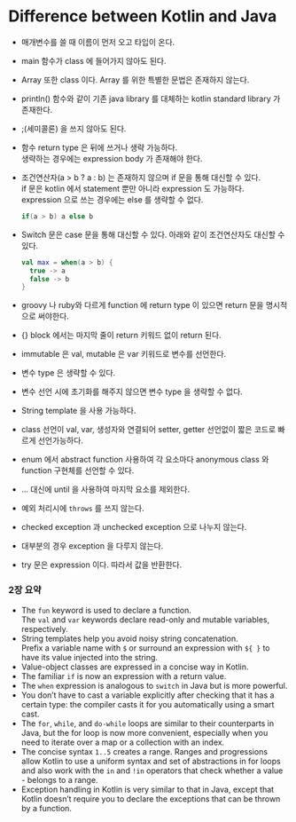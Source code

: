 # Difference between Kotlin and Java 

- 매개변수를 쓸 때 이름이 먼저 오고 타입이 온다.
- main 함수가 class 에 들어가지 않아도 된다.
- Array 또한 class 이다. Array 를 위한 특별한 문법은 존재하지 않는다.
- println() 함수와 같이 기존 java library 를 대체하는 kotlin standard library 가 존재한다.
- ;(세미콜론) 을 쓰지 않아도 된다.

- 함수 return type 은 뒤에 쓰거나 생략 가능하다.  
  생략하는 경우에는 expression body 가 존재해야 한다.
- 조건연산자(a > b ? a : b) 는 존재하지 않으며 if 문을 통해 대신할 수 있다.  
  if 문은 kotlin 에서 statement 뿐만 아니라 expression 도 가능하다.  
  expression 으로 쓰는 경우에는 else 를 생략할 수 없다.
    ````kotlin
    if(a > b) a else b
    ````
- Switch 문은 case 문을 통해 대신할 수 있다. 아래와 같이 조건연산자도 대신할 수 있다.
    ````kotlin
    val max = when(a > b) {
      true -> a
      false -> b
    }
    ````

- groovy 나 ruby와 다르게 function 에 return type 이 있으면 return 문을 명시적으로 써야한다.
- {} block 에서는 마지막 줄이 return 키워드 없이 return 된다.

- immutable 은 val, mutable 은 var 키워드로 변수를 선언한다.
- 변수 type 은 생략할 수 있다.
- 변수 선언 시에 초기화를 해주지 않으면 변수 type 을 생략할 수 없다.
- String template 을 사용 가능하다.
- class 선언이 val, var, 생성자와 연결되어 setter, getter 선언없이 짧은 코드로 빠르게 선언가능하다.

- enum 에서 abstract function 사용하여 각 요소마다 anonymous class 와 function 구현체를 선언할 수 있다.

- ... 대신에 until 을 사용하여 마지막 요소를 제외한다.

- 예외 처리시에 `throws` 를 쓰지 않는다.
- checked exception 과 unchecked exception 으로 나누지 않는다.
- 대부분의 경우 exception 을 다루지 않는다.
- try 문은 expression 이다. 따라서 값을 반환한다.

### 2장 요약
- The `fun` keyword is used to declare a function.  
  The `val` and `var` keywords declare read-only and mutable variables, respectively.
- String templates help you avoid noisy string concatenation.  
  Prefix a variable name with `$` or surround an expression with `${ }` to have its value injected into the string.
- Value-object classes are expressed in a concise way in Kotlin.
- The familiar `if` is now an expression with a return value.
- The `when` expression is analogous to `switch` in Java but is more powerful.
- You don’t have to cast a variable explicitly after checking that it has a certain type: 
  the compiler casts it for you automatically using a smart cast.
- The `for`, `while`, and `do-while` loops are similar to their counterparts in Java, 
  but the for loop is now more convenient, 
  especially when you need to iterate over a map or a collection with an index.
- The concise syntax `1..5` creates a range. 
  Ranges and progressions allow Kotlin to use a uniform syntax and set of abstractions in for loops 
  and also work with the `in` and `!in` operators that check whether a value - belongs to a range.
- Exception handling in Kotlin is very similar to that in Java, 
  except that Kotlin doesn’t require you to declare the exceptions that can be thrown by a function.